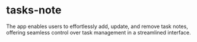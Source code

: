 # tasks-note
The app enables users to effortlessly add, update, and remove task notes, offering seamless control over task management in a streamlined interface.
